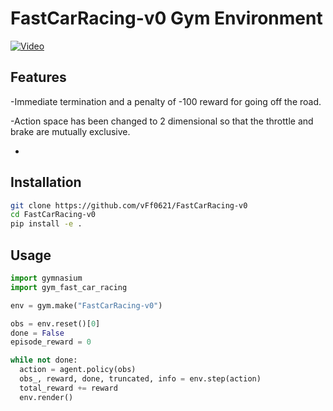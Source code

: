 # FastCarRacing-v0 Gym Environment
[![Video](https://img.youtube.com/watch?v=ByztGknW5XE/default.jpg)](https://www.youtube.com/watch?v=ByztGknW5XE)

## Features

-Immediate termination and a penalty of -100 reward for going off the road.

-Action space has been changed to 2 dimensional so that the throttle and brake are mutually exclusive.

-

## Installation

```bash
git clone https://github.com/vFf0621/FastCarRacing-v0
cd FastCarRacing-v0
pip install -e .
```

## Usage

```python
import gymnasium
import gym_fast_car_racing

env = gym.make("FastCarRacing-v0")

obs = env.reset()[0]
done = False
episode_reward = 0

while not done:
  action = agent.policy(obs)
  obs_, reward, done, truncated, info = env.step(action)
  total_reward += reward
  env.render()

```
